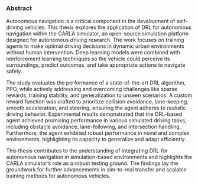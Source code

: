 ### Abstract

Autonomous navigation is a critical component in the development of self-driving vehicles. This thesis explores the application of DRL for autonomous navigation within the CARLA simulator, an open-source simulation platform designed for autonomous driving research. The work focuses on training agents to make optimal driving decisions in dynamic urban environments without human intervention. Deep learning models were combined with reinforcement learning techniques so the vehicle could perceive its surroundings, predict outcomes, and take appropriate actions to navigate safely.

The study evaluates the performance of a state-of-the-art DRL algorithm, PPO, while actively addressing and overcoming challenges like sparse rewards, training stability, and generalization to unseen scenarios. A custom reward function was crafted to prioritize collision avoidance, lane-keeping, smooth acceleration, and steering, ensuring the agent adheres to realistic driving behavior. Experimental results demonstrated that the DRL-based agent achieved promising performance in various simulated driving tasks, including obstacle avoidance, lane-following, and intersection handling. Furthermore, the agent exhibited robust performance in novel and complex environments, highlighting its capacity to generalize and adapt efficiently.

This thesis contributes to the understanding of integrating DRL for autonomous navigation in simulation-based environments and highlights the CARLA simulator’s role as a robust testing ground. The findings lay the groundwork for further advancements in sim-to-real transfer and scalable training methods for autonomous vehicles.
